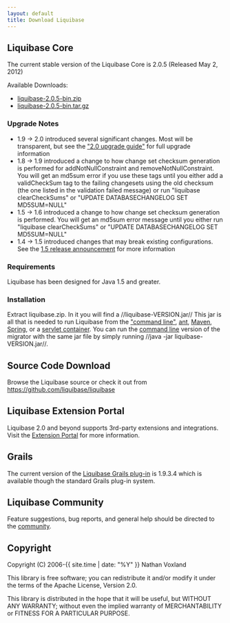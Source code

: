 ```yaml
---
layout: default
title: Download Liquibase
---
```


## Liquibase Core ##

The current stable version of the Liquibase Core is 2.0.5 (Released May 2, 2012)

Available Downloads:
* [liquibase-2.0.5-bin.zip](https://github.com/downloads/liquibase/liquibase/liquibase-2.0.5-bin.zip)
* [liquibase-2.0.5-bin.tar.gz](https://github.com/downloads/liquibase/liquibase/liquibase-2.0.5-bin.tar.gz)

### Upgrade Notes ###
- 1.9 -&gt; 2.0 introduced several significant changes.  Most will be transparent, but see the ["2.0 upgrade guide"](v2_upgrade.html) for full upgrade information
- 1.8 -&gt; 1.9 introduced a change to how change set checksum generation is performed for addNotNullConstraint and removeNotNullConstraint. You will get an md5sum error if you use these tags until you either add a validCheckSum tag to the failing changesets using the old checksum (the one listed in the validation failed message) or run "liquibase clearCheckSums" or "UPDATE DATABASECHANGELOG SET MD5SUM=NULL"
- 1.5 -&gt; 1.6 introduced a change to how change set checksum generation is performed.  You will get an md5sum error message until you either run "liquibase clearCheckSums" or "UPDATE DATABASECHANGELOG SET MD5SUM=NULL"
- 1.4 -&gt; 1.5 introduced changes that may break existing configurations.  See the [1.5 release announcement](http://blog.liquibase.org/2008/01/liquibase-core-150-released.html) for more information


### Requirements ###

Liquibase has been designed for Java 1.5 and greater. 



### Installation ###

Extract liquibase.zip. In it you will find a //liquibase-VERSION.jar// This jar is all that is needed to run Liquibase from the ["command line"](manual/command_line.html), [ant](manual/ant.html), [Maven](manual/grails.html), [Spring](manual/grails.html), or a [servlet container](manual/servlet_listener.html). You can run the [command line](manual/command_line.html) version of the migrator with the same jar file by simply running //java -jar liquibase-VERSION.jar//.

## Source Code Download ##

Browse  the Liquibase source or check it out from https://github.com/liquibase/liquibase

## Liquibase Extension Portal ##

Liquibase 2.0 and beyond supports 3rd-party extensions and integrations.  Visit the [Extension Portal](http://www.liquibase.org/extensions) for more information.

## Grails ##

The current version of the [Liquibase Grails plug-in](manual/grails.html) is 1.9.3.4 which is available though the standard Grails plug-in system.


## Liquibase Community ##

Feature suggestions, bug reports, and general help should be directed to the [community](community.html).

## Copyright ##
Copyright (C) 2006-{{ site.time | date: "%Y" }}  Nathan Voxland

This library is free software; you can redistribute it and/or modify it under the terms of the Apache License, Version 2.0.

This library is distributed in the hope that it will be useful, but WITHOUT ANY WARRANTY; without even the implied warranty of MERCHANTABILITY or FITNESS FOR A PARTICULAR PURPOSE.